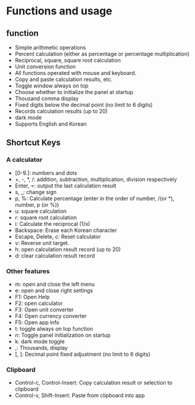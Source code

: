 # Functions and usage

## function

- Simple arithmetic operations
- Percent calculation (either as percentage or percentage multiplication)
- Reciprocal, square, square root calculation
- Unit conversion function
- All functions operated with mouse and keyboard.
- Copy and paste calculation results, etc.
- Toggle window always on top
- Choose whether to initialize the panel at startup
- Thousand comma display
- Fixed digits below the decimal point (no limit to 6 digits)
- Records calculation results (up to 20)
- dark mode
- Supports English and Korean

## Shortcut Keys

### A calculator

- [0-9\.]: numbers and dots
- +, -, \*, /: addition, subtraction, multiplication, division respectively
- Enter, =: output the last calculation result
- s, \_: change sign
- p, %: Calculate percentage (enter in the order of number, /(or \*), number, p (or %))
- u: square calculation
- r: square root calculation
- i: Calculate the reciprocal (1/x)
- Backspace: Erase each Korean character
- Escape, Delete, c: Reset calculator
- v: Reverse unit target.
- h: open calculation result record (up to 20)
- d: clear calculation result record

### Other features

- m: open and close the left menu
- e: open and close right settings
- F1: Open Help
- F2: open calculator
- F3: Open unit converter
- F4: Open currency converter
- F5: Open app info
- t: toggle always on top function
- n: Toggle panel initialization on startup
- k: dark mode toggle
- ,: Thousands, display
- [, ]: Decimal point fixed adjustment (no limit to 6 digits)

### Clipboard

- Control-c, Control-Insert: Copy calculation result or selection to clipboard
- Control-v, Shift-Insert: Paste from clipboard into app
